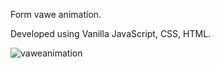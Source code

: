 Form vawe animation.

Developed using Vanilla JavaScript, CSS, HTML.


![vaweanimation](https://github.com/DolunayP/50Projects-25Days/assets/121766587/02a98ac4-693d-4a74-980f-f490f61f845a)
